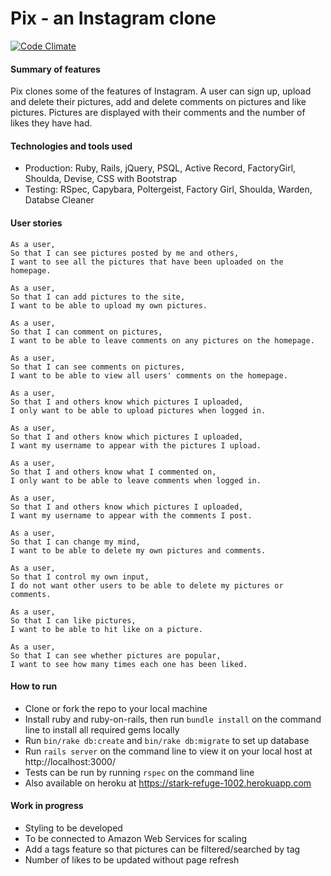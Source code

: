 Pix - an Instagram clone
===================
[![Code Climate](https://codeclimate.com/github/katsuraku/instagram-challenge/badges/gpa.svg)](https://codeclimate.com/github/katsuraku/instagram-challenge)

#### Summary of features
Pix clones some of the features of Instagram. A user can sign up, upload and delete their pictures, add and delete comments on pictures and like pictures. Pictures are displayed with their comments and the number of likes they have had.

#### Technologies and tools used
* Production: Ruby, Rails, jQuery, PSQL, Active Record, FactoryGirl, Shoulda, Devise, CSS with Bootstrap
* Testing: RSpec, Capybara, Poltergeist, Factory Girl, Shoulda, Warden, Databse Cleaner

#### User stories

```
As a user, 
So that I can see pictures posted by me and others, 
I want to see all the pictures that have been uploaded on the homepage.

As a user, 
So that I can add pictures to the site, 
I want to be able to upload my own pictures.

As a user, 
So that I can comment on pictures, 
I want to be able to leave comments on any pictures on the homepage. 

As a user, 
So that I can see comments on pictures, 
I want to be able to view all users' comments on the homepage.

As a user, 
So that I and others know which pictures I uploaded, 
I only want to be able to upload pictures when logged in.

As a user, 
So that I and others know which pictures I uploaded, 
I want my username to appear with the pictures I upload.

As a user, 
So that I and others know what I commented on, 
I only want to be able to leave comments when logged in.

As a user, 
So that I and others know which pictures I uploaded, 
I want my username to appear with the comments I post.

As a user, 
So that I can change my mind, 
I want to be able to delete my own pictures and comments.

As a user, 
So that I control my own input, 
I do not want other users to be able to delete my pictures or comments.

As a user, 
So that I can like pictures, 
I want to be able to hit like on a picture.

As a user, 
So that I can see whether pictures are popular, 
I want to see how many times each one has been liked.
```

#### How to run 
* Clone or fork the repo to your local machine
* Install ruby and ruby-on-rails, then run `bundle install` on the command line to install all required gems locally
* Run `bin/rake db:create` and `bin/rake db:migrate` to set up database
* Run `rails server` on the command line to view it on your local host at http://localhost:3000/
* Tests can be run by running `rspec` on the command line
* Also available on heroku at https://stark-refuge-1002.herokuapp.com

#### Work in progress

* Styling to be developed
* To be connected to Amazon Web Services for scaling
* Add a tags feature so that pictures can be filtered/searched by tag
* Number of likes to be updated without page refresh
